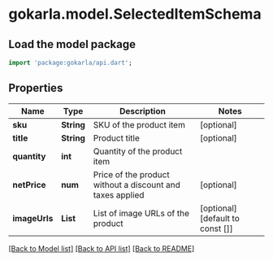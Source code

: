 # gokarla.model.SelectedItemSchema

## Load the model package
```dart
import 'package:gokarla/api.dart';
```

## Properties
Name | Type | Description | Notes
------------ | ------------- | ------------- | -------------
**sku** | **String** | SKU of the product item | [optional] 
**title** | **String** | Product title | [optional] 
**quantity** | **int** | Quantity of the product item | 
**netPrice** | **num** | Price of the product without a discount and taxes applied | [optional] 
**imageUrls** | **List<String>** | List of image URLs of the product | [optional] [default to const []]

[[Back to Model list]](../README.md#documentation-for-models) [[Back to API list]](../README.md#documentation-for-api-endpoints) [[Back to README]](../README.md)


